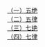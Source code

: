 [（一）五绝](wu_jue/README.md) \
[（二）五律](wu_lv/README.md) \
[（三）七绝](qi_jue/README.md) \
[（四）七律](qi_lv/README.md) 
